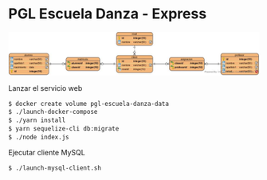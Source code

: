# PGL Escuela Danza - Express

![Modelo de datos](https://github.com/lorenacabrera/pgl-escuela-danza-express/blob/main/images/pgl-escuela-danza.jpg?raw=true)

Lanzar el servicio web

```bash
$ docker create volume pgl-escuela-danza-data
$ ./launch-docker-compose
$ ./yarn install
$ yarn sequelize-cli db:migrate
$ ./node index.js
```
Ejecutar cliente MySQL

```bash
$ ./launch-mysql-client.sh
```